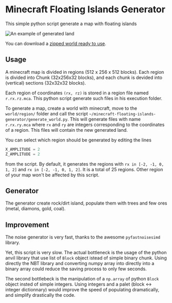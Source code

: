 # Minecraft Floating Islands Generator
This simple python script generate a map with floating islands

![An example of generated land](example/floating-islands.gif)

You can download a [zipped world ready to use](example/FloatingIsland.zip).

## Usage

A minecraft map is divided in regions (512 x 256 x 512 blocks).
Each region is divided into Chunk (32x256x32 blocks),
and each chunk is devided into
(vertical) sections (32x32x32 blocks).

Each region of coordinates `(rx, rz)` is stored in a region file
named `r.rx.rz.mca`. This python script generate such
files in his execution folder.

To generate a map, create a world with minecraft,
 move to the `world/region/` folder and call the
script `~/minecraft-floating-islands-generator/generate_world.py`.
This will generate files with name `r.rx.ry.mca` where `rx` and `ry`
are integers corresponding to the coordinates of a region.
This files will contain the new generated land.

You can select which region should be generated by editing the lines
```python
X_AMPLITUDE = 2
Z_AMPLITUDE = 2
```
from the script. By default, it generates the regions
 with `rx in [-2, -1, 0, 1, 2]` and `rx in [-2, -1, 0, 1, 2]`.
It is a total of 25 regions.
Other region of your map won't be affected by this script.

## Generator

The generator create rock/dirt island, populate them with trees and few ores
(metal, diamons, gold, coal).

## Improvement
The noise generator is very fast, thanks to the awesome `pyfastnoisesimd`
library.

Yet, this script is very slow.
The actual bottleneck is the usage of
the python anvil library that use list of `Block` object istead of
simple binary chunk. Using directly the NBT library and
converting numpy array into directly into a binary array
could reduce the saving process to only few seconds.

The second bottlebeck is the manipulation of a `np.array` of python
`Block` object insted of simple integers. Using integers and a palet
(block <-> integer dictionnary) would improve the speed of populating
dramatically, and simplify drastically the code.
